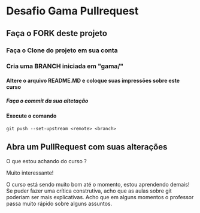 # Desafio Gama Pullrequest

## Faça o FORK deste projeto

### Faça o Clone do projeto em sua conta

### Cria uma BRANCH iniciada em "gama/"

#### Altere o arquivo README.MD e coloque suas impressões sobre este curso

##### Faça o commit da sua altetação

#### Execute o comando

`git push --set-upstream <remote> <branch>`

## Abra um PullRequest com suas alterações

O que estou achando do curso ?

Muito interessante!

O curso está sendo muito bom até o momento, estou aprendendo demais! Se puder fazer uma crítica construtiva, acho que as aulas sobre git poderiam ser mais explicativas. Acho que em alguns momentos o professor passa muito rápido sobre alguns assuntos. 
